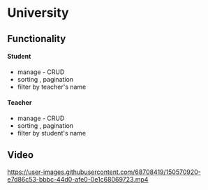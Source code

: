 # University

## Functionality

#### Student 
* manage - CRUD
* sorting , pagination
* filter by teacher's name

#### Teacher 
* manage - CRUD
* sorting , pagination
* filter by student's name

## Video
https://user-images.githubusercontent.com/68708419/150570920-e7d86c53-bbbc-44d0-afe0-0e1c68069723.mp4



